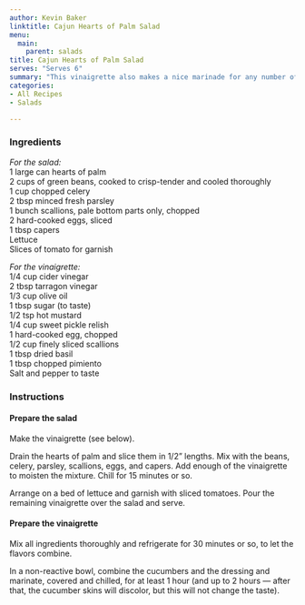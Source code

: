 ```yaml
---
author: Kevin Baker
linktitle: Cajun Hearts of Palm Salad
menu:
  main:
    parent: salads
title: Cajun Hearts of Palm Salad
serves: "Serves 6"
summary: "This vinaigrette also makes a nice marinade for any number of cold vegetables. "
categories:
- All Recipes
- Salads

---
```

### Ingredients

<div class="ingredient-list">

*For the salad:*  
1 large can hearts of palm  
2 cups of green beans, cooked to crisp-tender and cooled thoroughly  
1 cup chopped celery  
2 tbsp minced fresh parsley  
1 bunch scallions, pale bottom parts only, chopped  
2 hard-cooked eggs, sliced  
1 tbsp capers  
Lettuce  
Slices of tomato for garnish   

*For the vinaigrette:*  
1/4 cup cider vinegar  
2 tbsp tarragon vinegar  
1/3 cup olive oil  
1 tbsp sugar (to taste)  
1/2 tsp hot mustard  
1/4 cup sweet pickle relish  
1 hard-cooked egg, chopped  
1/2 cup finely sliced scallions  
1 tbsp dried basil  
1 tbsp chopped pimiento  
Salt and pepper to taste  

</div>

### Instructions
#### Prepare the salad
Make the vinaigrette (see below).

Drain the hearts of palm and slice them in 1/2” lengths. Mix with the beans, celery, parsley, scallions, eggs, and capers. Add enough of the vinaigrette to  moisten the mixture. Chill for 15 minutes or so.

Arrange on a bed of lettuce and garnish with sliced tomatoes. Pour the remaining vinaigrette over the salad and serve.

#### Prepare the vinaigrette
Mix all ingredients thoroughly and refrigerate for 30 minutes or so, to let the flavors combine.

In a non-reactive bowl, combine the cucumbers and the dressing and marinate, covered and chilled, for at least 1 hour (and up to 2 hours — after that, the cucumber skins will discolor, but this will not change the taste).